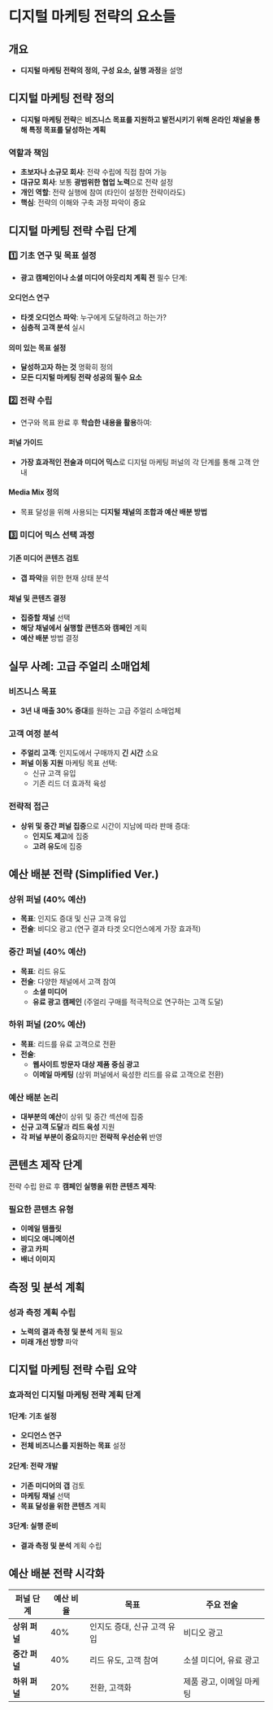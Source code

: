 # 디지털 마케팅 전략의 요소들

## 개요
- **디지털 마케팅 전략의 정의, 구성 요소, 실행 과정**을 설명

## 디지털 마케팅 전략 정의
- **디지털 마케팅 전략**은 **비즈니스 목표를 지원하고 발전시키기 위해 온라인 채널을 통해 특정 목표를 달성하는 계획**

### 역할과 책임
- **초보자나 소규모 회사**: 전략 수립에 직접 참여 가능
- **대규모 회사**: 보통 **광범위한 협업 노력**으로 전략 설정
- **개인 역할**: 전략 실행에 참여 (타인이 설정한 전략이라도)
- **핵심**: 전략의 이해와 구축 과정 파악이 중요

## 디지털 마케팅 전략 수립 단계

### 1️⃣ 기초 연구 및 목표 설정
- **광고 캠페인이나 소셜 미디어 아웃리치 계획 전** 필수 단계:

#### 오디언스 연구
- **타겟 오디언스 파악**: 누구에게 도달하려고 하는가?
- **심층적 고객 분석** 실시

#### 의미 있는 목표 설정
- **달성하고자 하는 것** 명확히 정의
- **모든 디지털 마케팅 전략 성공의 필수 요소**

### 2️⃣ 전략 수립
- 연구와 목표 완료 후 **학습한 내용을 활용**하여:

#### 퍼널 가이드
- **가장 효과적인 전술과 미디어 믹스**로 디지털 마케팅 퍼널의 각 단계를 통해 고객 안내

#### Media Mix 정의
- 목표 달성을 위해 사용되는 **디지털 채널의 조합과 예산 배분 방법**

### 3️⃣ 미디어 믹스 선택 과정

#### 기존 미디어 콘텐츠 검토
- **갭 파악**을 위한 현재 상태 분석

#### 채널 및 콘텐츠 결정
- **집중할 채널** 선택
- **해당 채널에서 실행할 콘텐츠와 캠페인** 계획
- **예산 배분** 방법 결정

## 실무 사례: 고급 주얼리 소매업체

### 비즈니스 목표
- **3년 내 매출 30% 증대**를 원하는 고급 주얼리 소매업체

### 고객 여정 분석
- **주얼리 고객**: 인지도에서 구매까지 **긴 시간** 소요
- **퍼널 이동 지원** 마케팅 목표 선택:
  - 신규 고객 유입
  - 기존 리드 더 효과적 육성

### 전략적 접근
- **상위 및 중간 퍼널 집중**으로 시간이 지남에 따라 판매 증대:
  - **인지도 제고**에 집중
  - **고려 유도**에 집중

## 예산 배분 전략 (Simplified Ver.)

### 상위 퍼널 (40% 예산)
- **목표**: 인지도 증대 및 신규 고객 유입
- **전술**: 비디오 광고 (연구 결과 타겟 오디언스에게 가장 효과적)

### 중간 퍼널 (40% 예산)
- **목표**: 리드 유도
- **전술**: 다양한 채널에서 고객 참여
  - **소셜 미디어**
  - **유료 광고 캠페인** (주얼리 구매를 적극적으로 연구하는 고객 도달)

### 하위 퍼널 (20% 예산)
- **목표**: 리드를 유료 고객으로 전환
- **전술**:
  - **웹사이트 방문자 대상 제품 중심 광고**
  - **이메일 마케팅** (상위 퍼널에서 육성한 리드를 유료 고객으로 전환)

### 예산 배분 논리
- **대부분의 예산**이 상위 및 중간 섹션에 집중
- **신규 고객 도달**과 **리드 육성** 지원
- **각 퍼널 부분이 중요**하지만 **전략적 우선순위** 반영

## 콘텐츠 제작 단계

전략 수립 완료 후 **캠페인 실행을 위한 콘텐츠 제작**:

### 필요한 콘텐츠 유형
- **이메일 템플릿**
- **비디오 애니메이션**
- **광고 카피**
- **배너 이미지**

## 측정 및 분석 계획

### 성과 측정 계획 수립
- **노력의 결과 측정 및 분석** 계획 필요
- **미래 개선 방향** 파악

## 디지털 마케팅 전략 수립 요약

### 효과적인 디지털 마케팅 전략 계획 단계

#### 1단계: 기초 설정
- **오디언스 연구**
- **전체 비즈니스를 지원하는 목표** 설정

#### 2단계: 전략 개발
- **기존 미디어의 갭** 검토
- **마케팅 채널** 선택
- **목표 달성을 위한 콘텐츠** 계획

#### 3단계: 실행 준비
- **결과 측정 및 분석** 계획 수립

## 예산 배분 전략 시각화
| 퍼널 단계 | 예산 비율 | 목표 | 주요 전술 |
|-----------|-----------|------|-----------|
| **상위 퍼널** | 40% | 인지도 증대, 신규 고객 유입 | 비디오 광고 |
| **중간 퍼널** | 40% | 리드 유도, 고객 참여 | 소셜 미디어, 유료 광고 |
| **하위 퍼널** | 20% | 전환, 고객화 | 제품 광고, 이메일 마케팅 |
